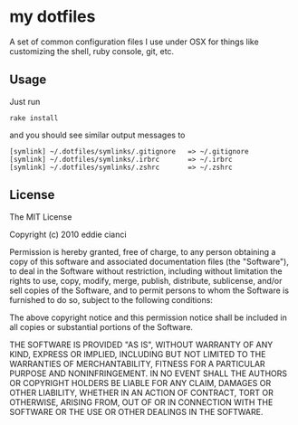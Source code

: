 # my dotfiles

A set of common configuration files I use under OSX for things like customizing the shell, ruby console, git,
etc.

## Usage

Just run

	rake install

and you should see similar output messages to

	[symlink] ~/.dotfiles/symlinks/.gitignore	=> ~/.gitignore
	[symlink] ~/.dotfiles/symlinks/.irbrc		=> ~/.irbrc
	[symlink] ~/.dotfiles/symlinks/.zshrc		=> ~/.zshrc

## License

The MIT License

Copyright (c) 2010 eddie cianci

Permission is hereby granted, free of charge, to any person obtaining a copy
of this software and associated documentation files (the "Software"), to deal
in the Software without restriction, including without limitation the rights
to use, copy, modify, merge, publish, distribute, sublicense, and/or sell
copies of the Software, and to permit persons to whom the Software is
furnished to do so, subject to the following conditions:

The above copyright notice and this permission notice shall be included in
all copies or substantial portions of the Software.

THE SOFTWARE IS PROVIDED "AS IS", WITHOUT WARRANTY OF ANY KIND, EXPRESS OR
IMPLIED, INCLUDING BUT NOT LIMITED TO THE WARRANTIES OF MERCHANTABILITY,
FITNESS FOR A PARTICULAR PURPOSE AND NONINFRINGEMENT. IN NO EVENT SHALL THE
AUTHORS OR COPYRIGHT HOLDERS BE LIABLE FOR ANY CLAIM, DAMAGES OR OTHER
LIABILITY, WHETHER IN AN ACTION OF CONTRACT, TORT OR OTHERWISE, ARISING FROM,
OUT OF OR IN CONNECTION WITH THE SOFTWARE OR THE USE OR OTHER DEALINGS IN
THE SOFTWARE.